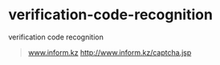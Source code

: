 # verification-code-recognition
verification code recognition


> www.inform.kz
	http://www.inform.kz/captcha.jsp

